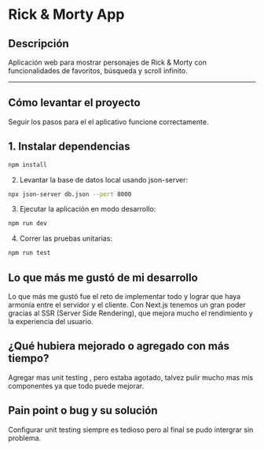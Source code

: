 # Rick & Morty App

## Descripción

Aplicación web para mostrar personajes de Rick & Morty con funcionalidades de favoritos, búsqueda y scroll infinito.

---




## Cómo levantar el proyecto

Seguir los pasos para el el aplicativo funcione correctamente.

## 1. Instalar dependencias
```bash
npm install
```

2. Levantar la base de datos local usando json-server:

```bash
npx json-server db.json --port 8000
```
3. Ejecutar la aplicación en modo desarrollo:

```bash
npm run dev
```
4. Correr las pruebas unitarias:

```bash
npm run test
```

## Lo que más me gustó de mi desarrollo

Lo que más me gustó fue el reto de implementar todo y lograr que haya armonía entre el servidor y el cliente. Con Next.js tenemos un gran poder gracias al SSR (Server Side Rendering), que mejora mucho el rendimiento y la experiencia del usuario.

## ¿Qué hubiera mejorado o agregado con más tiempo?

Agregar mas unit testing , pero estaba agotado, talvez pulir mucho mas mis componentes ya que todo puede mejorar.

## Pain point o bug y su solución

Configurar unit testing siempre es tedioso pero al final se pudo intergrar sin problema. 
